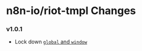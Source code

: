 # n8n-io/riot-tmpl Changes

### v1.0.1
- Lock down [`global` and `window`](https://github.com/n8n-io/tmpl/pull/4)
